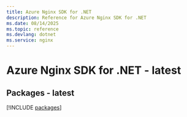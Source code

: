 ```yaml
---
title: Azure Nginx SDK for .NET
description: Reference for Azure Nginx SDK for .NET
ms.date: 08/14/2025
ms.topic: reference
ms.devlang: dotnet
ms.service: nginx
---
```

# Azure Nginx SDK for .NET - latest
## Packages - latest
[!INCLUDE [packages](nginx-index.md)]